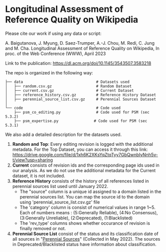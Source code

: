 # Longitudinal Assessment of Reference Quality on Wikipedia

Please cite our work if using any data or script:

A. Baigutanova, J. Myung, D. Saez-Trumper, A.-J. Chou, M. Redi, C. Jung and M. Cha. Longitudinal Assessment of Reference Quality on Wikipedia, In proc. of the Web Conference (WWW), April 2023

Link to the publication: https://dl.acm.org/doi/10.1145/3543507.3583218


The repo is organized in the following way:

```
├── data                                 # Datasets used
│   ├── random.csv.gz                    # Random Dataset
│   ├── current.csv.gz                   # Current Dataset
│   ├── reference_history.csv.gz         # Reference History Dataset
│   ├── perennial_source_list.csv.gz     # Perennial Sources Dataset
│
└── code                                 # Code used
    ├── psm_co_editing.py                # Code used for PSM (sec 5.3.2)
    ├── psm_expertise.py                # Code used for PSM (sec 5.3.1)
```


We also add a detailed description for the datasets used.
1. **Random and Top**: Every editing revision is logged with the additional metadata. For the Top Dataset, you can access it through this link: https://drive.google.com/file/d/1xh6K2XKsYqZtqTyy7GbQwnbIyNnh5v-t/view?usp=sharing
2. **Current** consists of revision ids and the corresponding page ids used in our analysis. As we do not use the additional metadata for the Current dataset, it is not included.
3. **Reference History** consists of the history of all references listed in perennial sources list used until January 2022.
    - The "source" column is a unique id assigned to a domain listed in the perennial sources list. You can map the source id to the domain using 'perennial_source_list.csv.gz' file
    - The 'category' column is consist of numerical values in range 1~5. Each of numbers means : (5:Generally Reliable), (4:No Consensus), (3:Generally Unreliable), (2:Deprecated), (1:Blacklisted)
    - The 'rev_type' columns shows whether occurance of revision is finally removed or not.
4. **Perennial Source List** consist of the status and its classification date of all sources in "[Perennial Sources](https://en.wikipedia.org/wiki/Wikipedia:Reliable_sources/Perennial_sources)" (Collected in May 2022). The sources in Deprecated/Blacklisted status have information about classification.
